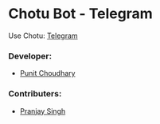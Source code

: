 # Chotu Bot - Telegram

Use Chotu: [Telegram](https://t.me/chotu_music_bot)

### Developer:
- [Punit Choudhary](https://github.com/Punit-Choudhary)

### Contributers:
- [Pranjay Singh](https://github.com/parnexcodes)
